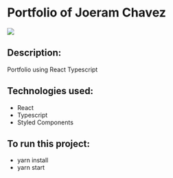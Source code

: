 # Portfolio of Joeram Chavez

<img src ="https://github.com/chavezengr/" />

## Description:

Portfolio using React Typescript

## Technologies used:

- React
- Typescript
- Styled Components

## To run this project:

- yarn install
- yarn start
